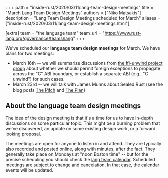 +++
path = "inside-rust/2020/03/11/lang-team-design-meetings"
title = "March Lang Team Design Meetings"
authors = ["Niko Matsakis"]
description = "Lang Team Design Meetings scheduled for March"
aliases = ["inside-rust/2020/03/11/lang-team-design-meetings.html"]

[extra]
team = "the language team"
team_url = "https://www.rust-lang.org/governance/teams/lang"
+++

We've scheduled our **language team design meetings** for March. We have plans for two meetings:

* March 16th -- we will summarize discussions from [the ffi-unwind project group] about whether we should permit foreign exceptions to propagate across the "C" ABI boundary, or establish a separate ABI (e.g., "C unwind") for such cases.
* March 23rd -- we will talk with James Munns about Sealed Rust (see the blog posts [The Pitch] and [The Plan])

[the ffi-unwind project group]: https://github.com/rust-lang/project-ffi-unwind
[The Pitch]: https://ferrous-systems.com/blog/sealed-rust-the-pitch/
[The Plan]: https://ferrous-systems.com/blog/sealed-rust-the-plan/

## About the language team design meetings

The idea of the design meeting is that it's a time for us to have
in-depth discussions on some particular topic. This might be a burning
problem that we've discovered, an update on some existing design work,
or a forward looking proposal.

The meetings are open for anyone to listen in and attend. They are
typically also recorded and posted online, along with minutes, after
the fact. They generally take place on Mondays at "noon Boston time"
-- but for the precise scheduling you should check the [lang team
calendar]. Scheduled meetings are subject to change and
cancelation. In that case, the calendar events will be updated.

[lang team calendar]: https://github.com/rust-lang/lang-team/#meeting-calendar
